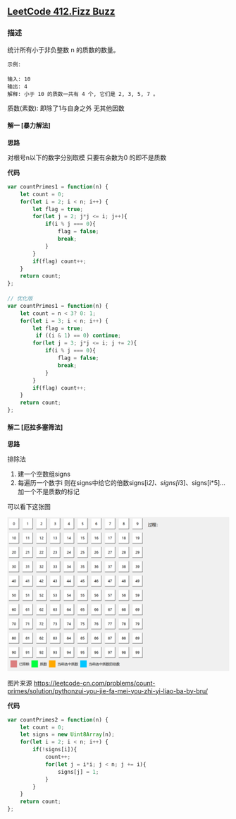 ## [LeetCode 412.Fizz Buzz](https://leetcode-cn.com/problems/count-primes/)
### 描述

统计所有小于非负整数 n 的质数的数量。
```
示例:

输入: 10
输出: 4
解释: 小于 10 的质数一共有 4 个, 它们是 2, 3, 5, 7 。
```

质数(素数): 即除了1与自身之外 无其他因数
#### 解一 [暴力解法]
**思路**

对根号n以下的数字分别取模 只要有余数为0 的即不是质数


**代码**
```Javascript 
var countPrimes1 = function(n) {
    let count = 0;
    for(let i = 2; i < n; i++) {
        let flag = true;
        for(let j = 2; j*j <= i; j++){ 
            if(i % j === 0){
                flag = false;
                break;
            }
        }
        if(flag) count++;
    }
    return count;
};

// 优化版
var countPrimes1 = function(n) {
    let count = n < 3? 0: 1;
    for(let i = 3; i < n; i++) {
        let flag = true;
         if ((i & 1) == 0) continue;
        for(let j = 3; j*j <= i; j += 2){
            if(i % j === 0){
                flag = false;
                break;
            }
        }
        if(flag) count++;
    }
    return count;
};
```

#### 解二 [厄拉多塞筛法]
**思路**

排除法

1. 建一个空数组signs
2. 每遍历一个数字i 则在signs中给它的倍数signs[i*2]、signs[i*3]、signs[i*5]...加一个不是质数的标记 

可以看下这张图

![厄拉多塞筛法](../images/204.gif)

图片来源 https://leetcode-cn.com/problems/count-primes/solution/pythonzui-you-jie-fa-mei-you-zhi-yi-liao-ba-by-bru/

**代码**
```Javascript 
var countPrimes2 = function(n) {
    let count = 0;
    let signs = new Uint8Array(n);
    for(let i = 2; i < n; i++) {
        if(!signs[i]){
            count++;
            for(let j = i*i; j < n; j += i){
                signs[j] = 1;
            }
        }
    }
    return count;
};
```

